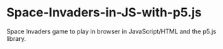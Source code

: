 # Space-Invaders-in-JS-with-p5.js
 Space Invaders game to play in browser in JavaScript/HTML and the p5.js library.
